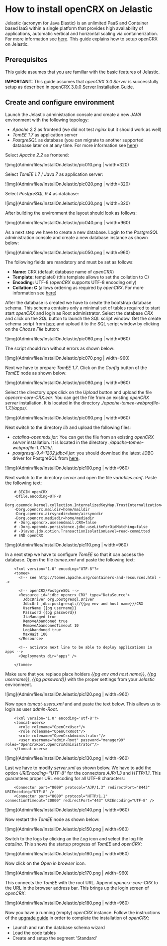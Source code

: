 # How to install openCRX on Jelastic #
Jelastic (acronym for Java Elastic) is an unlimited PaaS and Container based IaaS within a single 
platform that provides high availability of applications, automatic vertical and horizontal scaling 
via containerization. For more information see [here](http://jelastic.com/). This guide explains 
how to setup openCRX on Jelastic.

## Prerequisites ##
This guide assumes that you are familiar with the basic features of Jelastic.

__IMPORTANT:__ This guide assumes that _openCRX 3.0 Server_ is successfully setup as described in [openCRX 3.0.0 Server Installation Guide](Admin/InstallerServer.md).

## Create and configure environment ##
Launch the Jelastic administration console and create a new _JAVA_ environment with the following topology:

* _Apache 2.2_ as frontend (we did not test _nginx_ but it should work as well)
* _TomEE 1.7_ as application server
* _PostgreSQL_ as database (you can migrate to another supported database later on at any time. For more information see [here](Admin/DatabaseMigration.md)) 

Select _Apache 2.2_ as frontend:

![img](Admin/files/InstallOnJelastic/pic010.png | width=320)

Select _TomEE 1.7_ / _Java 7_ as application server:

![img](Admin/files/InstallOnJelastic/pic020.png | width=320)

Select _PostgreSQL 9.4_ as database:

![img](Admin/files/InstallOnJelastic/pic030.png | width=320)

After building the environment the layout should look as follows:

![img](Admin/files/InstallOnJelastic/pic040.png | width=960)

As a next step we have to create a new database. Login to the _PostgreSQL_ administration console and create a new database instance as shown below:

![img](Admin/files/InstallOnJelastic/pic050.png | width=960)

The following fields are mandatory and must be set as follows:

* __Name:__ CRX (default database name of _openCRX_)
* __Template:__ template0 (this template allows to set the collation to C)
* __Encoding:__ UTF-8 (_openCRX_ supports UTF-8 encoding only)
* __Collation: C__ (allows ordering as required by _openCRX_. For more information see [here](Admin/DatabaseMigration.md))

After the database is created we have to create the bootstrap database schema. This schema contains only a minimal set of tables required to start start _openCRX_ and login as Root administrator. Select the database _CRX_ and click on the _SQL_ button to launch the SQL script window. Get the create schema script from [here](./attachment/createdb-schema-postgresql.sql) and upload it to the SQL script window by clicking on the _Choose File_ button:

![img](Admin/files/InstallOnJelastic/pic060.png | width=960)

The script should run without errors as shown below:

![img](Admin/files/InstallOnJelastic/pic070.png | width=960)

Next we have to prepare _TomEE 1.7_. Click on the _Config_ button of the _TomEE_ node as shown below:

![img](Admin/files/InstallOnJelastic/pic080.png | width=960)

Select the directory _apps_ click on the _Upload_ button and upload the file _opencrx-core-CRX.ear_. You can get the file from an existing _openCRX server_ installation. It is located in the directory _./apache-tomee-webprofile-1.7.1/apps/_. 

![img](Admin/files/InstallOnJelastic/pic090.png | width=960)

Next switch to the directory _lib_ and upload the following files:

* _catalina-openmdx.jar_: You can get the file from an existing _openCRX server_ installation. It is located in the directory _./apache-tomee-webprofile-1.7.1/lib/_.
* _postgresql-9.4-1202.jdbc4.jar_: you should download the latest JDBC driver for PostgreSQL from [here](https://jdbc.postgresql.org/).

![img](Admin/files/InstallOnJelastic/pic100.png | width=960)

Next switch to the directory _server_ and open the file _variables.conf_. Paste the following text:

```
	# BEGIN openCRX
	-Dfile.encoding=UTF-8
	-Dorg.openmdx.kernel.collection.InternalizedKeyMap.TrustInternalization=true
	-Dorg.opencrx.maildir=home/maildir
	-Dorg.opencrx.airsyncdir=home/airsyncdir
	-Dorg.opencrx.mediadir=home/mediadir
	# -Dorg.opencrx.usesendmail.CRX=false
	# -Dorg.openmdx.persistence.jdbc.useLikeForOidMatching=false
	# -Djavax.jdo.option.TransactionIsolationLevel=read-committed
	# END openCRX
```

![img](Admin/files/InstallOnJelastic/pic110.png | width=960)

In a next step we have to configure _TomEE_ so that it can access the database. Open the file _tomee.xml_ and paste the following text:

```
	<?xml version="1.0" encoding="UTF-8"?>
	<tomee>
	  <!-- see http://tomee.apache.org/containers-and-resources.html -->
	
	  <!-- openCRX/PostgreSQL -->
	  <Resource id="jdbc_opencrx_CRX" type="DataSource">
	    JdbcDriver org.postgresql.Driver
	    JdbcUrl jdbc:postgresql://{{pg env and host name}}/CRX
	    UserName {{pg username}}
	    Password {{pg password}}
	    JtaManaged true
	    RemoveAbandoned true
	    RemoveAbandonedTimeout 10
	    LogAbandoned true
	    MaxWait 100
	  </Resource>
	
	  <!-- activate next line to be able to deploy applications in apps -->
	  <Deployments dir="apps" />
	    
	</tomee>
```

Make sure that you replace place holders _{{pg env and host name}}_, _{{pg username}}_, _{{pg password}}_ with the proper settings from your _Jelastic_ environment.

![img](Admin/files/InstallOnJelastic/pic120.png | width=960)

Now open _tomcat-users.xml_ and and paste the text below. This allows us to login as user _admin-Root_. 

```
	<?xml version='1.0' encoding='utf-8'?>
	<tomcat-users>
	  <role rolename="OpenCrxUser"/>
	  <role rolename="OpenCrxRoot"/>
	  <role rolename="OpenCrxAdministrator"/>  
	  <user username="admin-Root" password="manager99" roles="OpenCrxRoot,OpenCrxAdministrator"/>
	</tomcat-users>
```

![img](Admin/files/InstallOnJelastic/pic130.png | width=960)

Last we have to modify _server.xml_ as shown below. We have to add the option _URIEncoding="UTF-8"_ for the connectors _AJP/1.3_ and _HTTP/1.1_. This guarantees proper URL encoding for all UTF-8 characters: 

```
	<Connector port="8009" protocol="AJP/1.3" redirectPort="8443" URIEncoding="UTF-8" />
	<Connector port="8080" protocol="HTTP/1.1" connectionTimeout="20000" redirectPort="443" URIEncoding="UTF-8" />
```
               
![img](Admin/files/InstallOnJelastic/pic140.png | width=960)

Now restart the _TomEE_ node as shown below:

![img](Admin/files/InstallOnJelastic/pic150.png | width=960)

Switch to the logs by clicking an the _Log_ icon and select the log file _catalina_.  This shows the startup progress of _TomEE_ and _openCRX_:

![img](Admin/files/InstallOnJelastic/pic160.png | width=960)

Now click on the _Open in browser_ icon. 

![img](Admin/files/InstallOnJelastic/pic170.png | width=960)

This connects the _TomEE_ with the root URL. Append _opencrx-core-CRX_ to the URL in the browser address bar. This brings up the login screen of _openCRX_:

![img](Admin/files/InstallOnJelastic/pic180.png | width=960)

Now you have a running (empty) _openCRX_ instance. Follow the instructions of the [upgrade guide](Admin/HowToUpgrade.md) in order to complete the installation of _openCRX_:

* Launch and run the database schema wizard
* Load the code tables
* Create and setup the segment 'Standard'
